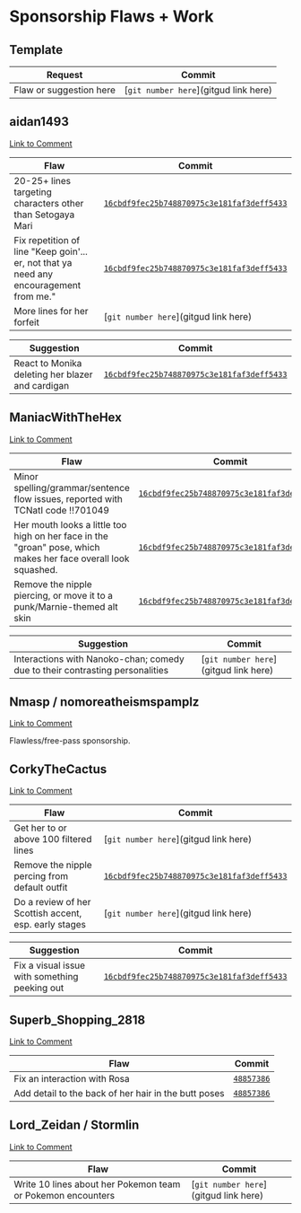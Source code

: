 # Sponsorship Flaws + Work

## Template

| Request | Commit |
|---------|--------|
| Flaw or suggestion here | [`git number here`](gitgud link here) |

## aidan1493

[Link to Comment](https://www.reddit.com/r/spnati/comments/vthh7s/gloria_needs_sponsorship_to_get_into_the_main_game/if7czmo/)

| Flaw | Commit |
|---------|--------|
| 20-25+ lines targeting characters other than Setogaya Mari | [`16cbdf9fec25b748870975c3e181faf3deff5433`](https://gitgud.io/spnati/spnati/-/commit/16cbdf9fec25b748870975c3e181faf3deff5433) |
| Fix repetition of line "Keep goin'... er, not that ya need any encouragement from me." | [`16cbdf9fec25b748870975c3e181faf3deff5433`](https://gitgud.io/spnati/spnati/-/commit/16cbdf9fec25b748870975c3e181faf3deff5433) |
| More lines for her forfeit | [`git number here`](gitgud link here) |

| Suggestion | Commit |
|---------|--------|
| React to Monika deleting her blazer and cardigan | [`16cbdf9fec25b748870975c3e181faf3deff5433`](https://gitgud.io/spnati/spnati/-/commit/16cbdf9fec25b748870975c3e181faf3deff5433) |


## ManiacWithTheHex

[Link to Comment](https://www.reddit.com/r/spnati/comments/vthh7s/gloria_needs_sponsorship_to_get_into_the_main_game/ifalk2u/)

| Flaw | Commit |
|---------|--------|
| Minor spelling/grammar/sentence flow issues, reported with TCNatI code !!701049 | [`16cbdf9fec25b748870975c3e181faf3deff5433`](https://gitgud.io/spnati/spnati/-/commit/16cbdf9fec25b748870975c3e181faf3deff5433) |
| Her mouth looks a little too high on her face in the "groan" pose, which makes her face overall look squashed. | [`16cbdf9fec25b748870975c3e181faf3deff5433`](https://gitgud.io/spnati/spnati/-/commit/16cbdf9fec25b748870975c3e181faf3deff5433) |
| Remove the nipple piercing, or move it to a punk/Marnie-themed alt skin | [`16cbdf9fec25b748870975c3e181faf3deff5433`](https://gitgud.io/spnati/spnati/-/commit/16cbdf9fec25b748870975c3e181faf3deff5433) |


| Suggestion | Commit |
|---------|--------|
| Interactions with Nanoko-chan; comedy due to their contrasting personalities | [`git number here`](gitgud link here) |

## Nmasp / nomoreatheismspamplz

[Link to Comment](https://www.reddit.com/r/spnati/comments/vthh7s/gloria_needs_sponsorship_to_get_into_the_main_game/ifeu21y/)

Flawless/free-pass sponsorship.

## CorkyTheCactus

[Link to Comment](https://www.reddit.com/r/spnati/comments/vthh7s/gloria_needs_sponsorship_to_get_into_the_main_game/ifj6zir/)

| Flaw | Commit |
|---------|--------|
| Get her to or above 100 filtered lines | [`git number here`](gitgud link here) |
| Remove the nipple percing from default outfit | [`16cbdf9fec25b748870975c3e181faf3deff5433`](https://gitgud.io/spnati/spnati/-/commit/16cbdf9fec25b748870975c3e181faf3deff5433) |
| Do a review of her Scottish accent, esp. early stages | [`git number here`](gitgud link here) |

| Suggestion | Commit |
|---------|--------|
| Fix a visual issue with something peeking out | [`16cbdf9fec25b748870975c3e181faf3deff5433`](https://gitgud.io/spnati/spnati/-/commit/16cbdf9fec25b748870975c3e181faf3deff5433) |

## Superb_Shopping_2818

[Link to Comment](https://www.reddit.com/r/spnati/comments/vthh7s/gloria_needs_sponsorship_to_get_into_the_main_game/ifsn1ju/)

| Flaw | Commit |
|---------|--------|
| Fix an interaction with Rosa | [`48857386`](https://gitgud.io/spnati/spnati/-/commit/488573865fb23e68206f56ea4fd8af931bdb6c19) |
| Add detail to the back of her hair in the butt poses | [`48857386`](https://gitgud.io/spnati/spnati/-/commit/488573865fb23e68206f56ea4fd8af931bdb6c19) | 

## Lord_Zeidan / Stormlin

[Link to Comment](https://www.reddit.com/r/spnati/comments/vthh7s/gloria_needs_sponsorship_to_get_into_the_main_game/ig283jy/)

| Flaw | Commit |
|---------|--------|
| Write 10 lines about her Pokemon team or Pokemon encounters | [`git number here`](gitgud link here) |